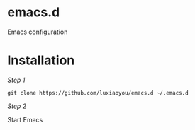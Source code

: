 # emacs.d
Emacs configuration

# Installation
*Step 1*
```
git clone https://github.com/luxiaoyou/emacs.d ~/.emacs.d
```
*Step 2*

Start Emacs
